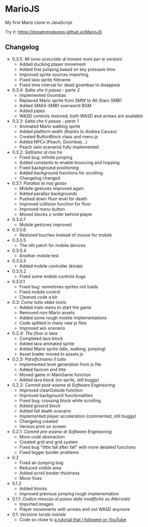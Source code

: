 MarioJS
===
My first Mario clone in JavaScript

Try it: https://donatomodugno.github.io/MarioJS

Changelog
---
* 0.3.5: _Mi sono scocciato di trovare nomi per le versioni_
    - Added ducking player movement
    - Added fine jumping based on key pressure time
    - Improved sprite sources importing
    - Fixed lava sprite filename
    - Fixed time interval for dead goombas to disappear
* 0.3.4: _Salta che ti passa - parte 2_
    - Implemented Goombas
    - Replaced Mario sprite from SMW to All-Stars SMB1
    - Added SMAS-SMB1 overworld BGM
    - Added pipes
    - WASD controls restored, both WASD and arrows are available
* 0.3.3: _Salta che ti passa - parte 1_
    - Animated Mario walking sprite
    - Added platform width (thanks to Andrea Caruso)
    - Created ButtonBlock class and menu.js
    - Added NPCs (Peach, Goombas...)
    - Peach (win scenario) fully implemented
* 0.3.2: _Saltiamo al mio tre_
    - Fixed bug: infinite jumping
    - Added constants to enable bouncing and hopping
    - Fixed background positioning
    - Added background functions for scrolling
    - Changelog changed
* 0.3.1: _Parallax la mia gioiax_
    - Mobile gestures improved again
    - Added parallax backgrounds
    - Pushed down floor level for death
    - Improved collision function for floor
    - Improved menu button
    - Moved blocks z-order behind player
* 0.3.0.7
    - Mobile gestures improved
* 0.3.0.6
    - Restored touches instead of mouse for mobile
* 0.3.0.5
    - The nth patch for mobile devices
* 0.3.0.4
    - Another mobile test
* 0.3.0.3
    - Added mobile controller (kinda)
* 0.3.0.2
    - Fixed some mobile controls bugs
* 0.3.0.1
    - Fixed bug: sometimes sprites not loads
    - Fixed mobile control
    - Cleaned code a bit
* 0.3: _Come tutto ebbe inizio_
    - Added main menu to start the game
    - Removed non-Mario assets
    - Added some rough mobile implementations
    - Code splitted in many new js files
    - Improved win scenario
* 0.2.4: _The floor is lava_
    - Completed lava block
    - Added lava animated sprite
    - Added Mario sprite (idle, walking, jumping)
    - Asset loader moved to assets.js
* 0.2.3: _Parsifichiamo il tutto_
    - Implemented level generation from js file
    - Added favicon and title
    - Moved game in MainGame function
    - Added lava block (no sprite, still buggy)
* 0.2.2: _Commit post-esame di Software Engineering_
    - Improved clearOutside function
    - Improved background functionalities
    - Fixed bug: crossing block while scrolling
    - Added ground block
    - Added fall death scenario
    - Implemented player acceleration (commented, still buggy)
    - Changelog created
    - Version print on screen
* 0.2.1: _Commit pre-esame di Software Engineering_
    - More code abstraction
    - Created grid and grid system
    - Fixed bug "little fall after fall" with more detailed functions
    - Fixed bigger border problems
* 0.2
    - Fixed air-jumping bug
    - Reduced visible area
    - Added scroll border thickness
    - Minor fixes
* 0.1.2
    - Added blocks
    - Improved previous jumping rough implementation
* 0.1.1: _Codice rimesso al passo delle modifiche su Altervista_
    - Imported images
    - Player movements with arrows and not WASD anymore
* 0.1: _Versione locale iniziale_
    - Code so close to [a tutorial that I followed on YouTube](https://www.youtube.com/watch?v=4q2vvZn5aoo)